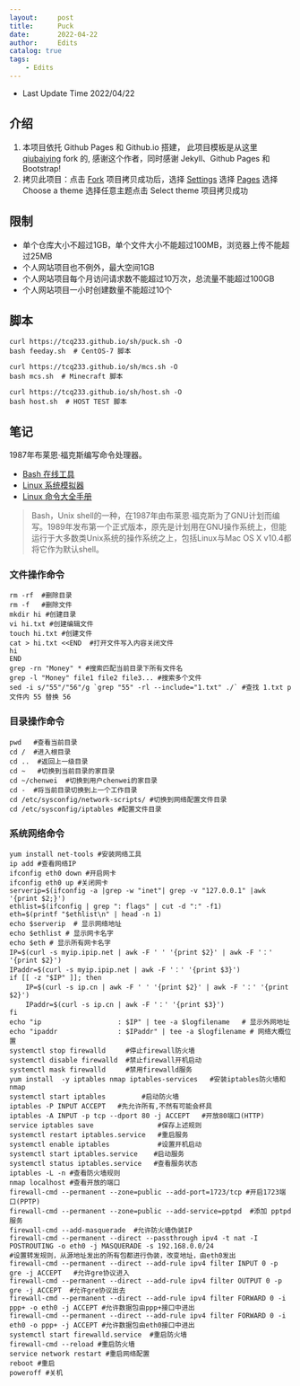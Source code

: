 ```yaml
---
layout:     post
title:      Puck
date:       2022-04-22
author:     Edits
catalog: true
tags:
    - Edits
---
```


- Last Update Time 2022/04/22

## 介绍

1. 本项目依托 Github Pages 和 Github.io 搭建， 此项目模板是从这里 [qiubaiying](https://github.com/qiubaiying/qiubaiying.github.io) fork 的, 感谢这个作者，同时感谢 Jekyll、Github Pages 和 Bootstrap!
2. 拷贝此项目：点击 [Fork](https://github.com/tcq233/tcq233.github.io/fork) 项目拷贝成功后，选择 [Settings](https://github.com/tcq233/tcq233.github.io/settings) 选择  [Pages](https://github.com/tcq233/tcq233.github.io/settings/pages) 选择 Choose a theme 选择任意主题点击 Select theme 项目拷贝成功 

## 限制

- 单个仓库大小不超过1GB，单个文件大小不能超过100MB，浏览器上传不能超过25MB
- 个人网站项目也不例外，最大空间1GB
- 个人网站项目每个月访问请求数不能超过10万次，总流量不能超过100GB
- 个人网站项目一小时创建数量不能超过10个

## 脚本

```
curl https://tcq233.github.io/sh/puck.sh -O
bash feeday.sh  # CentOS-7 脚本
```

```
curl https://tcq233.github.io/sh/mcs.sh -O
bash mcs.sh  # Minecraft 脚本
```

```
curl https://tcq233.github.io/sh/host.sh -O
bash host.sh  # HOST TEST 脚本
```

## 笔记

1987年布莱恩·福克斯编写命令处理器。 

- [Bash 在线工具](https://c.runoob.com/compile/18)
- [Linux 系统模拟器](https://bellard.org/jslinux/)
- [Linux 命令大全手册](http://man.linuxde.net/)

> Bash，Unix shell的一种，在1987年由布莱恩·福克斯为了GNU计划而编写。1989年发布第一个正式版本，原先是计划用在GNU操作系统上，但能运行于大多数类Unix系统的操作系统之上，包括Linux与Mac OS X v10.4都将它作为默认shell。
### 文件操作命令

```
rm -rf  #删除目录
rm -f   #删除文件
mkdir hi #创建目录
vi hi.txt #创建编辑文件
touch hi.txt #创建文件
cat > hi.txt <<END  #打开文件写入内容关闭文件
hi
END
grep -rn "Money" * #搜索匹配当前目录下所有文件名
grep -l "Money" file1 file2 file3... #搜索多个文件
sed -i s/"55"/"56"/g `grep "55" -rl --include="1.txt" ./` #查找 1.txt p 文件内 55 替换 56
```

###  目录操作命令

```
pwd   #查看当前目录
cd /  #进入根目录
cd ..  #返回上一级目录 
cd ~   #切换到当前目录的家目录 
cd ~/chenwei  #切换到用户chenwei的家目录
cd -  #将当前目录切换到上一个工作目录
cd /etc/sysconfig/network-scripts/ #切换到网络配置文件目录
cd /etc/sysconfig/iptables #配置文件目录 
```

###  系统网络命令

```
yum install net-tools #安装网络工具
ip add #查看网络IP
ifconfig eth0 down #开启网卡
ifconfig eth0 up #关闭网卡
serverip=$(ifconfig -a |grep -w "inet"| grep -v "127.0.0.1" |awk '{print $2;}')
ethlist=$(ifconfig | grep ": flags" | cut -d ":" -f1)
eth=$(printf "$ethlist\n" | head -n 1)
echo $serverip  # 显示网络地址
echo $ethlist # 显示网卡名字
echo $eth # 显示所有网卡名字
IP=$(curl -s myip.ipip.net | awk -F ' ' '{print $2}' | awk -F '：' '{print $2}')
IPaddr=$(curl -s myip.ipip.net | awk -F '：' '{print $3}')
if [[ -z "$IP" ]]; then
	IP=$(curl -s ip.cn | awk -F ' ' '{print $2}' | awk -F '：' '{print $2}')
	IPaddr=$(curl -s ip.cn | awk -F '：' '{print $3}')	
fi
echo "ip                   : $IP" | tee -a $logfilename   # 显示外网地址
echo "ipaddr               : $IPaddr" | tee -a $logfilename # 网络大概位置
systemctl stop firewalld     #停止firewall防火墙
systemctl disable firewalld  #禁止firewall开机启动
systemctl mask firewalld     #禁用firewalld服务
yum install  -y iptables nmap iptables-services   #安装iptables防火墙和 nmap
systemctl start iptables         #启动防火墙
iptables -P INPUT ACCEPT   #先允许所有,不然有可能会杯具
iptables -A INPUT -p tcp --dport 80 -j ACCEPT   #开放80端口(HTTP)
service iptables save                #保存上述规则
systemctl restart iptables.service   #重启服务
systemctl enable iptables            #设置开机启动
systemctl start iptables.service    #启动服务
systemctl status iptables.service   #查看服务状态
iptables -L -n #查看防火墙规则
nmap localhost #查看开放的端口
firewall-cmd --permanent --zone=public --add-port=1723/tcp #开启1723端口(PPTP)
firewall-cmd --permanent --zone=public --add-service=pptpd  #添加 pptpd 服务
firewall-cmd --add-masquerade  #允许防火墙伪装IP
firewall-cmd --permanent --direct --passthrough ipv4 -t nat -I POSTROUTING -o eth0 -j MASQUERADE -s 192.168.0.0/24 
#设置转发规则，从源地址发出的所有包都进行伪装，改变地址，由eth0发出
firewall-cmd --permanent --direct --add-rule ipv4 filter INPUT 0 -p gre -j ACCEPT   #允许gre协议进入
firewall-cmd --permanent --direct --add-rule ipv4 filter OUTPUT 0 -p gre -j ACCEPT  #允许gre协议出去
firewall-cmd --permanent --direct --add-rule ipv4 filter FORWARD 0 -i ppp+ -o eth0 -j ACCEPT #允许数据包由ppp+接口中进出
firewall-cmd --permanent --direct --add-rule ipv4 filter FORWARD 0 -i eth0 -o ppp+ -j ACCEPT #允许数据包由eth0接口中进出
systemctl start firewalld.service  #重启防火墙
firewall-cmd --reload #重启防火墙
service network restart #重启网络配置
reboot #重启
poweroff #关机
```
